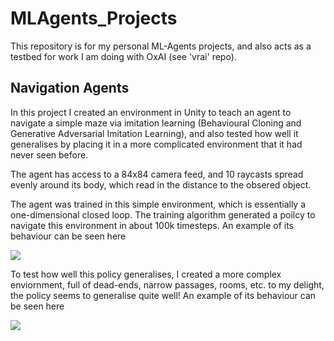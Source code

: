 # MLAgents_Projects
This repository is for my personal ML-Agents projects, and also acts as a testbed for work I am doing with OxAI (see 'vrai' repo).

## Navigation Agents

In this project I created an environment in Unity to teach an agent to navigate a simple maze via imitation learning (Behavioural Cloning and Generative Adversarial Imitation Learning), and also tested how well it generalises by placing it in a more complicated environment that it had never seen before.

The agent has access to a 84x84 camera feed, and 10 raycasts spread evenly around its body, which read in the distance to the obsered object.

The agent was trained in this simple environment, which is essentially a one-dimensional closed loop. The training algorithm generated a poilcy to navigate this environment in about 100k timesteps. An example of its behaviour can be seen here

![](https://media.giphy.com/media/UqAPowf0hwU4Z0chQN/giphy.gif)

To test how well this policy generalises, I created a more complex enviornment, full of dead-ends, narrow passages, rooms, etc. to my delight, the policy seems to generalise quite well! An example of its behaviour can be seen here

![](https://media.giphy.com/media/fXu93GBEhoeneGAfkr/giphy.gif)
